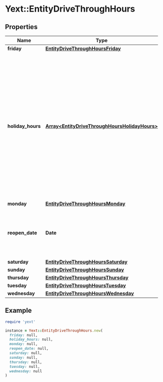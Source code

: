# Yext::EntityDriveThroughHours

## Properties

| Name | Type | Description | Notes |
| ---- | ---- | ----------- | ----- |
| **friday** | [**EntityDriveThroughHoursFriday**](EntityDriveThroughHoursFriday.md) |  | [optional] |
| **holiday_hours** | [**Array&lt;EntityDriveThroughHoursHolidayHours&gt;**](EntityDriveThroughHoursHolidayHours.md) |  **NOTE:** The list of Holiday Hours that you send us must be comprehensive. For example, if you send us a list of Holiday Hours that does not include Holiday Hours that you sent in your last update, Yext considers the missing Holiday Hours to be deleted, and we remove them.   Array must be ordered.   Filtering Type: &#x60;list of object&#x60; | [optional] |
| **monday** | [**EntityDriveThroughHoursMonday**](EntityDriveThroughHoursMonday.md) |  | [optional] |
| **reopen_date** | **Date** |  Date must be on or after 1970-01-01 Date must be before or on 2038-01-01  Filtering Type: &#x60;date&#x60; | [optional] |
| **saturday** | [**EntityDriveThroughHoursSaturday**](EntityDriveThroughHoursSaturday.md) |  | [optional] |
| **sunday** | [**EntityDriveThroughHoursSunday**](EntityDriveThroughHoursSunday.md) |  | [optional] |
| **thursday** | [**EntityDriveThroughHoursThursday**](EntityDriveThroughHoursThursday.md) |  | [optional] |
| **tuesday** | [**EntityDriveThroughHoursTuesday**](EntityDriveThroughHoursTuesday.md) |  | [optional] |
| **wednesday** | [**EntityDriveThroughHoursWednesday**](EntityDriveThroughHoursWednesday.md) |  | [optional] |

## Example

```ruby
require 'yext'

instance = Yext::EntityDriveThroughHours.new(
  friday: null,
  holiday_hours: null,
  monday: null,
  reopen_date: null,
  saturday: null,
  sunday: null,
  thursday: null,
  tuesday: null,
  wednesday: null
)
```

